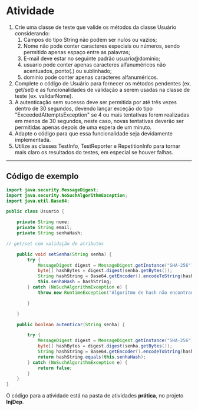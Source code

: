 # Atividade 

1. Crie uma classe de teste que valide os métodos da classe Usuário considerando: 
	1. Campos do tipo String não podem ser nulos ou vazios;
	2. Nome não pode conter caracteres especiais ou números, sendo permitido apenas espaço entre as palavras;
	3. E-mail deve estar no seguinte padrão usuario@dominio;
	4. usuario pode conter apenas caracteres alfanuméricos não acentuados, ponto(.) ou sublinhado;
	5. dominio pode conter apenas caracteres alfanuméricos.
2. Complete o código de Usuário para fornecer os métodos pendentes (ex. get/set) e as funcionalidades de validação a serem usadas na classe de teste (ex. validarNome).
3. A autenticação sem sucesso deve ser permitida por até três vezes dentro de 30 segundos, devendo lançar  exceção do tipo "ExceededAttemptsException" se 4 ou mais tentativas forem realizadas em menos de 30 segundos, neste caso, novas tentativas deverão ser permitidas apenas depois de uma espera de um minuto.
4. Adapte o código para que essa funcionalidade seja devidamente implementada. 
5. Utilize as classes TestInfo, TestReporter e RepetitionInfo para tornar mais claro os resultados do testes, em especial se houver falhas.

---
## Código de exemplo  

``` java 
import java.security.MessageDigest; 
import java.security.NoSuchAlgorithmException; 
import java.util.Base64; 

public class Usuario { 

    private String nome; 
    private String email; 
    private String senhaHash; 

// get/set com validação de atributos 

    public void setSenha(String senha) { 
        try { 
            MessageDigest digest = MessageDigest.getInstance("SHA-256"); 
            byte[] hashBytes = digest.digest(senha.getBytes()); 
            String hashString = Base64.getEncoder().encodeToString(hashBytes); 
            this.senhaHash = hashString; 
        } catch (NoSuchAlgorithmException e) { 
            throw new RuntimeException("Algoritmo de hash não encontrado", e); 

        } 

    } 

    public boolean autenticar(String senha) { 

        try { 
            MessageDigest digest = MessageDigest.getInstance("SHA-256"); 
            byte[] hashBytes = digest.digest(senha.getBytes()); 
            String hashString = Base64.getEncoder().encodeToString(hashBytes); 
            return hashString.equals(this.senhaHash); 
        } catch (NoSuchAlgorithmException e) { 
            return false; 
        } 
    } 
}
```

O código para a atividade está na pasta de atividades **prática**, no projeto **InjDep**. 